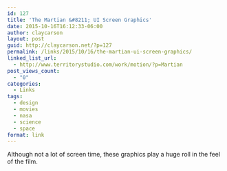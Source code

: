 ```yaml
---
id: 127
title: 'The Martian &#8211; UI Screen Graphics'
date: 2015-10-16T16:12:33-06:00
author: claycarson
layout: post
guid: http://claycarson.net/?p=127
permalink: /links/2015/10/16/the-martian-ui-screen-graphics/
linked_list_url:
  - http://www.territorystudio.com/work/motion/?p=Martian
post_views_count:
  - "0"
categories:
  - Links
tags:
  - design
  - movies
  - nasa
  - science
  - space
format: link
---
```

Although not a lot of screen time, these graphics play a huge roll in the feel of the film.